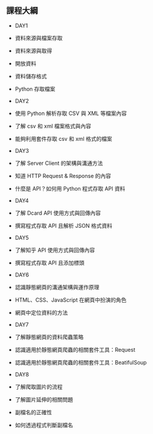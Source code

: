 ## 課程大綱

- DAY1
 - 資料來源與檔案存取
  - 資料來源與取得
  - 開放資料
  - 資料儲存格式
  - Python 存取檔案

- DAY2
 - 使用 Python 解析存取 CSV 與 XML 等檔案內容
  - 了解 csv 和 xml 檔案格式與內容
  - 能夠利用套件存取 csv 和 xml 格式的檔案

- DAY3
 - 了解 Server Client 的架構與溝通方法
 - 知道 HTTP Request & Response 的內容
 - 什麼是 API？如何用 Python 程式存取 API 資料

- DAY4
 - 了解 Dcard API 使用方式與回傳內容
 - 撰寫程式存取 API 且解析 JSON 格式資料

- DAY5
 - 了解知乎 API 使用方式與回傳內容
 - 撰寫程式存取 API 且添加標頭

- DAY6
 - 認識靜態網頁的溝通架構與運作原理
 - HTML、CSS、JavaScript 在網頁中扮演的角色
 - 網頁中定位資料的方法

- DAY7
 - 了解靜態網頁的資料爬蟲策略
 - 認識適用於靜態網頁爬蟲的相關套件工具：Request
 - 認識適用於靜態網頁爬蟲的相關套件工具：BeatifulSoup

- DAY8
 - 了解爬取圖片的流程
 - 了解圖片延伸的相關問題
  - 副檔名的正確性
  - 如何透過程式判斷副檔名



